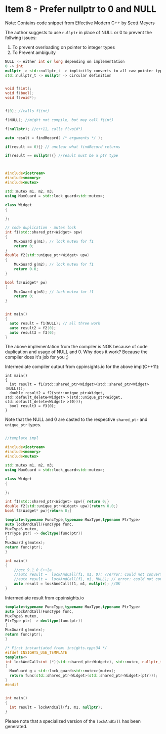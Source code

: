 # Item 8 - Prefer nullptr to 0 and NULL

Note: Contains code snippet from Effective Modern C++ by Scott Meyers


The author suggests to use `nullptr` in place of NULL or 0 to prevent the follwing issues:

1. To prevent overloading on pointer to integer types
2. To Prevent ambiguity

```c++
NULL -> either int or long depending on implementation
0 -> int
nullptr -> std::nullptr_t -> implicitly converts to all raw pointer types -> not an integral type
std::nullptr_t -> nullptr -> circular definition
```

```c++

void f(int);
void f(bool);
void f(void*);


f(0); //calls f(int)

f(NULL); //might not compile, but may call f(int)

f(nullptr); //c++11, calls f(void*)

auto result = findRecord( /* arguments */ );

if(result == 0){} // unclear what findRecord returns

if(result == nullptr){} //result must be a ptr type

```

```c++


#include<iostream>
#include<memory>
#include<mutex>

std::mutex m1, m2, m3;
using MuxGuard = std::lock_guard<std::mutex>;

class Widget
{
    
};

// code duplication - mutex lock
int f1(std::shared_ptr<Widget> spw)
{
    MuxGuard g(m1); // lock mutex for f1
    return 0;
}
double f2(std::unique_ptr<Widget> upw)
{
    MuxGuard g(m2); // lock mutex for f1
    return 0.0;
}

bool f3(Widget* pw)
{
    MuxGuard g(m3); // lock mutex for f1
    return 0;
}


int main()
{
  auto result = f1(NULL); // all three work
  auto result2 = f2(0);
  auto result3 = f3(0);
}

```

The above implementation from the compiler is NOK because of code duplication and usage of NULL and 0. Why does it work? Because the
compiler does it's job for you ;)

Intermediate compiler output from cppinsights.io for the above impl(C++11):

```
int main()
{
  int result = f1(std::shared_ptr<Widget>(std::shared_ptr<Widget>(NULL)));
  double result2 = f2(std::unique_ptr<Widget, std::default_delete<Widget> >(std::unique_ptr<Widget, std::default_delete<Widget> >(0)));
  bool result3 = f3(0);
}
```
Note that the NULL and 0 are casted to the respective `shared_ptr` and `unique_ptr` types.

```c++

//template impl

#include<iostream>
#include<memory>
#include<mutex>

std::mutex m1, m2, m3;
using MuxGuard = std::lock_guard<std::mutex>;

class Widget
{
    
};

int f1(std::shared_ptr<Widget> spw){ return 0;}
double f2(std::unique_ptr<Widget> upw){return 0.0;}
bool f3(Widget* pw){return 0;}

template<typename FuncType,typename MuxType,typename PtrType>
auto lockAndCall(FuncType func,
MuxType& mutex,
PtrType ptr) -> decltype(func(ptr))
{
MuxGuard g(mutex);
return func(ptr);
}

int main()
{
    //gcc 9.1.0 C++2a
    //auto result =  lockAndCall(f1, m1, 0); //error: could not convert 'ptr' from 'int' to 'std::shared_ptr<Widget>'
    //auto result =  lockAndCall(f1, m1, NULL); // error: could not convert 'ptr' from 'long int' to 'std::shared_ptr<Widget>'
    auto result = lockAndCall(f1, m1, nullptr); //OK
}
```

Intermediate result from cppinsights.io

```c++
template<typename FuncType,typename MuxType,typename PtrType>
auto lockAndCall(FuncType func,
MuxType& mutex,
PtrType ptr) -> decltype(func(ptr))
{
MuxGuard g(mutex);
return func(ptr);
}

/* First instantiated from: insights.cpp:34 */
#ifdef INSIGHTS_USE_TEMPLATE
template<>
int lockAndCall<int (*)(std::shared_ptr<Widget>), std::mutex, nullptr_t>(int (*func)(std::shared_ptr<Widget>), std::mutex & mutex, nullptr_t ptr)
{
  MuxGuard g = std::lock_guard<std::mutex>(mutex);
  return func(std::shared_ptr<Widget>(std::shared_ptr<Widget>(ptr)));
}
#endif


int main()
{
  int result = lockAndCall(f1, m1, nullptr);
}

```

Please note that a specialized version of the `lockAndCall` has been generated.

